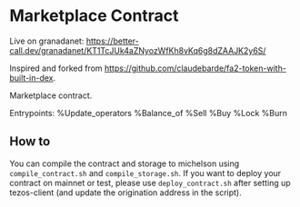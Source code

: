 # Marketplace Contract

Live on granadanet: https://better-call.dev/granadanet/KT1TcJUk4aZNyozWfKh8vKq6g8dZAAJK2y6S/

Inspired and forked from https://github.com/claudebarde/fa2-token-with-built-in-dex.

Marketplace contract.

Entrypoints:
%Update_operators
%Balance_of
%Sell
%Buy
%Lock
%Burn

## How to

You can compile the contract and storage to michelson using `compile_contract.sh` and `compile_storage.sh`.
If you want to deploy your contract on mainnet or test, please use `deploy_contract.sh` after setting up tezos-client (and update the origination address in the script).
